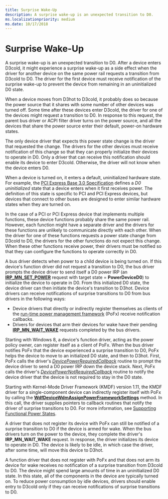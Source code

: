 ```yaml
---
title: Surprise Wake-Up
description: A surprise wake-up is an unexpected transition to D0.
ms.localizationpriority: medium
ms.date: 10/17/2018
---
```


# Surprise Wake-Up


A surprise wake-up is an unexpected transition to D0. After a device enters D3cold, it might experience a surprise wake-up as a side effect when the driver for another device on the same power rail requests a transition from D3cold to D0. The driver for the first device must receive notification of the surprise wake-up to prevent the device from remaining in an uninitialized D0 state.

When a device moves from D3hot to D3cold, it probably does so because the power source that it shares with some number of other devices was turned off. Some time after these devices enter D3cold, the driver for one of the devices might request a transition to D0. In response to this request, the parent bus driver or ACPI filter driver turns on the power source, and all the devices that share the power source enter their default, power-on hardware states.

The only device driver that expects this power state change is the driver that requested the change. The drivers for the other devices must receive notification of this change so that they can properly initialize their devices to operate in D0. Only a driver that can receive this notification should enable its device to enter D3cold. Otherwise, the driver will not know when the device enters D0.

When a device is turned on, it enters a default, uninitialized hardware state. For example, the [PCI Express Base 3.0 Specification](https://pcisig.com/specifications/pciexpress/specifications/) defines a *D0 uninitialized* state that a device enters when it first receives power. The definition of this state is specific to PCI and PCI Express devices, but devices that connect to other buses are designed to enter similar hardware states when they are turned on.

In the case of a PCI or PCI Express device that implements multiple functions, these device functions probably share the same power rail. However, each function might have a separate driver and the drivers for these functions are unlikely to communicate directly with each other. When the driver for one of these functions requests a power state change from D3cold to D0, the drivers for the other functions do not expect this change. When these other functions receive power, their drivers must be notified so that they can configure the functions to operate correctly in D0.

A bus driver detects when power to a child device is being turned on. If this device's function driver did not request a transition to D0, the bus driver prompts the device driver to send itself a D0 power IRP (an [**IRP\_MN\_SET\_POWER**](./irp-mn-set-power.md) request with target state = **PowerDeviceD0**) to initialize the device to operate in D0. From this initialized D0 state, the device driver can then initiate the device's transition to D3hot. Device drivers can receive notifications of surprise transitions to D0 from bus drivers in the following ways:

-   Device drivers that directly or indirectly register themselves as clients of the [run-time power management framework](overview-of-the-power-management-framework.md) (PoFx) receive notification callbacks.
-   Drivers for devices that arm their devices for wake have their pending [**IRP\_MN\_WAIT\_WAKE**](./irp-mn-wait-wake.md) requests completed by the bus drivers.

Starting with Windows 8, a device's function driver, acting as the power policy owner, can register itself as a client of PoFx. When the bus driver notifies PoFx that the device experienced a surprise transition to D0, PoFx helps the device to move to an initialized D0 state, and then to D3hot. First, PoFx calls the driver's [*DevicePowerRequiredCallback*](/windows-hardware/drivers/ddi/wdm/nc-wdm-po_fx_device_power_required_callback) routine to prompt the device driver to send a D0 power IRP down the device stack. Next, PoFx calls the driver's [*DevicePowerNotRequiredCallback*](/windows-hardware/drivers/ddi/wdm/nc-wdm-po_fx_device_power_not_required_callback) routine to notify the device driver that the device is not required to stay in the D0 state.

Starting with Kernel-Mode Driver Framework (KMDF) version 1.11, the KMDF driver for a single-component device can indirectly register itself with PoFx by calling the [**WdfDeviceWdmAssignPowerFrameworkSettings**](/windows-hardware/drivers/ddi/wdfdevice/nf-wdfdevice-wdfdevicewdmassignpowerframeworksettings) method. In this call, the driver supplies pointers to callback routines that notify the driver of surprise transitions to D0. For more information, see [Supporting Functional Power States](../wdf/supporting-functional-power-states.md).

A driver that does not register its device with PoFx can still be notified of a surprise transition to D0 if the device is armed for wake. When the bus drivers turn on the power to the device, they complete the driver's **IRP\_MN\_WAIT\_WAKE** request. In response, the driver initializes its device to operate in D0. The device is likely to be idle, in which case the driver, after some time, will move this device to D3hot.

A function driver that does not register with PoFx and that does not arm its device for wake receives no notification of a surprise transition from D3cold to D0. The device might spend large amounts of time in an uninitialized D0 state. In this state, all of the components in the device are typically turned on. To reduce power consumption by idle devices, drivers should enable entry to D3cold only if they can receive notifications of surprise transitions to D0.

 

